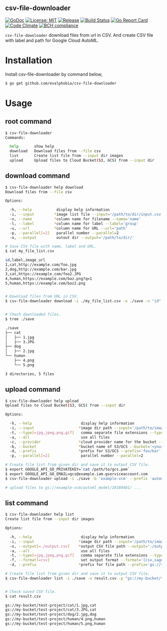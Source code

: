 csv-file-downloader
----

[![GoDoc][1]][2] [![License: MIT][3]][4] [![Release][5]][6] [![Build Status][7]][8] [![Go Report Card][13]][14] [![Code Climate][19]][20] [![BCH compliance][21]][22]

[1]: https://godoc.org/github.com/evalphobia/csv-file-downloader?status.svg
[2]: https://godoc.org/github.com/evalphobia/csv-file-downloader
[3]: https://img.shields.io/badge/License-MIT-blue.svg
[4]: LICENSE.md
[5]: https://img.shields.io/github/release/evalphobia/csv-file-downloader.svg
[6]: https://github.com/evalphobia/csv-file-downloader/releases/latest
[7]: https://travis-ci.org/evalphobia/csv-file-downloader.svg?branch=master
[8]: https://travis-ci.org/evalphobia/csv-file-downloader
[9]: https://coveralls.io/repos/evalphobia/csv-file-downloader/badge.svg?branch=master&service=github
[10]: https://coveralls.io/github/evalphobia/csv-file-downloader?branch=master
[11]: https://codecov.io/github/evalphobia/csv-file-downloader/coverage.svg?branch=master
[12]: https://codecov.io/github/evalphobia/csv-file-downloader?branch=master
[13]: https://goreportcard.com/badge/github.com/evalphobia/csv-file-downloader
[14]: https://goreportcard.com/report/github.com/evalphobia/csv-file-downloader
[15]: https://img.shields.io/github/downloads/evalphobia/csv-file-downloader/total.svg?maxAge=1800
[16]: https://github.com/evalphobia/csv-file-downloader/releases
[17]: https://img.shields.io/github/stars/evalphobia/csv-file-downloader.svg
[18]: https://github.com/evalphobia/csv-file-downloader/stargazers
[19]: https://codeclimate.com/github/evalphobia/csv-file-downloader/badges/gpa.svg
[20]: https://codeclimate.com/github/evalphobia/csv-file-downloader
[21]: https://bettercodehub.com/edge/badge/evalphobia/csv-file-downloader?branch=master
[22]: https://bettercodehub.com/

`csv-file-downloader` download files from url in CSV.
And create CSV file with label and path for Google Cloud AutoML.

# Installation

Install csv-file-downloader by command below,

```bash
$ go get github.com/evalphobia/csv-file-downloader
```

# Usage

## root command

```bash
$ csv-file-downloader
Commands:

  help       show help
  download   Download files from --file csv
  list       Create list file from --input dir images
  upload     Upload files to Cloud Bucket(S3, GCS) from --input dir
```

## download command

```bash
$ csv-file-downloader help download
Download files from --file csv

Options:

  -h, --help           display help information
  -i, --input         *image list file --input='/path/to/dir/input.csv'
  -n, --name          *column name for filename --name='name'
  -l, --label         *column name for label --label='group'
  -u, --url           *column name for URL --url='path'
  -p, --parallel[=2]   parallel number --parallel=2
  -o, --output         outout dir --output='/path/to/dir/'
```

```bash
# Save CSV file with name, label and URL.
$ cat my_file_list.csv

id,label,image_url
1,cat,http://example.com/foo.jpg
2,dog,http://example.com/bar.jpg
3,cat,https://example.com/foo2.JPG
4,human,https://example.com/baz.png?q=1
5,human,https://example.com/baz2.png


# Download files from URL in CSV.
$ csv-file-downloader download -i ./my_file_list.csv -o ./save -n "id" -l "label" -u "image_url"


# Chech downloaded files.
$ tree ./save

./save
├── cat
│   ├── 1.jpg
│   ├── 3.JPG
├── dog
│   ├── 2.jpg
└── human
    ├── 4.png
    └── 5.png

3 directories, 5 files
```

## upload command

```bash
$ csv-file-downloader help upload
Upload files to Cloud Bucket(S3, GCS) from --input dir

Options:

  -h, --help                      display help information
  -i, --input                    *image dir path --input='/path/to/image_dir'
  -t, --type[=jpg,jpeg,png,gif]   comma separate file extensions --type='jpg,jpeg,png,gif'
  -a, --all                       use all files
  -c, --provider                 *cloud provider name for the bucket --provider='[s3,gcs]'
  -b, --bucket                   *bucket name of S3/GCS --bucket='<your-bucket-name>'
  -d, --prefix                   *prefix for S3/GCS --prefix='foo/bar'
  -p, --parallel[=2]              parallel number --parallel=2
```

```bash
# Create file list from given dir and save it to output CSV file.
$ export GOOGLE_API_GO_PRIVATEKEY=`cat /path/to/gcs.pem`
$ export GOOGLE_API_GO_EMAIL=gcs@example.iam.gserviceaccount.com
$ csv-file-downloader upload -i ./save -b 'example-vcm' --prefix 'automl_model/20180401' -c 'gcs'

# upload files to gs://example-vcm/automl_model/20180401/ ...
```

## list command

```bash
$ csv-file-downloader help list
Create list file from --input dir images

Options:

  -h, --help                      display help information
  -i, --input                    *image dir path --input='/path/to/image_dir'
  -o, --output[=./output.csv]    *output CSV file path --output='./output.csv'
  -a, --all                       use all files
  -t, --type[=jpg,jpeg,png,gif]   comma separate file extensions --type='jpg,jpeg,png,gif'
  -f, --format[=csv]              set output format --format='[csv,sagemaker]'
  -d, --prefix                   *prefix for file path --prefix='gs://<your-bucket-name>'
```

```bash
# Create file list from given dir and save it to output CSV file.
$ csv-file-downloader list -i ./save -o result.csv -p "gs://my-bucket/test-project"


# Check saved CSV file.
$ cat result.csv

gs://my-bucket/test-project/cat/1.jpg,cat
gs://my-bucket/test-project/cat/3.JPG,cat
gs://my-bucket/test-project/dog/2.jpg,dog
gs://my-bucket/test-project/human/4.png,human
gs://my-bucket/test-project/human/5.png,human
```
